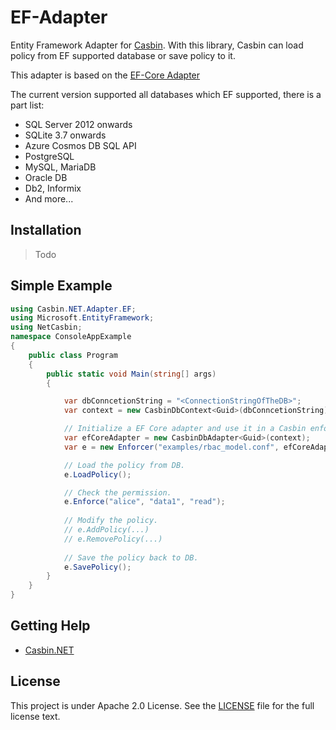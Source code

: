 # EF-Adapter
Entity Framework Adapter for [Casbin](https://github.com/casbin/casbin). With this library, Casbin can load policy from EF supported database or save policy to it.

This adapter is based on the [EF-Core Adapter](https://github.com/casbin-net/EFCore-Adapter)

The current version supported all databases which EF supported, there is a part list:

- SQL Server 2012 onwards
- SQLite 3.7 onwards
- Azure Cosmos DB SQL API
- PostgreSQL
- MySQL, MariaDB
- Oracle DB
- Db2, Informix
- And more...

## Installation

> Todo

## Simple Example

```csharp
using Casbin.NET.Adapter.EF;
using Microsoft.EntityFramework;
using NetCasbin;
namespace ConsoleAppExample
{
    public class Program
    {
        public static void Main(string[] args)
        {

            var dbConncetionString = "<ConnectionStringOfTheDB>";
            var context = new CasbinDbContext<Guid>(dbConncetionString);

            // Initialize a EF Core adapter and use it in a Casbin enforcer:
            var efCoreAdapter = new CasbinDbAdapter<Guid>(context);
            var e = new Enforcer("examples/rbac_model.conf", efCoreAdapter);

            // Load the policy from DB.
            e.LoadPolicy();

            // Check the permission.
            e.Enforce("alice", "data1", "read");
            
            // Modify the policy.
            // e.AddPolicy(...)
            // e.RemovePolicy(...)
	
            // Save the policy back to DB.
            e.SavePolicy();
        }
    }
}
```

## Getting Help

- [Casbin.NET](https://github.com/casbin/Casbin.NET)

## License

This project is under Apache 2.0 License. See the [LICENSE](LICENSE) file for the full license text.
